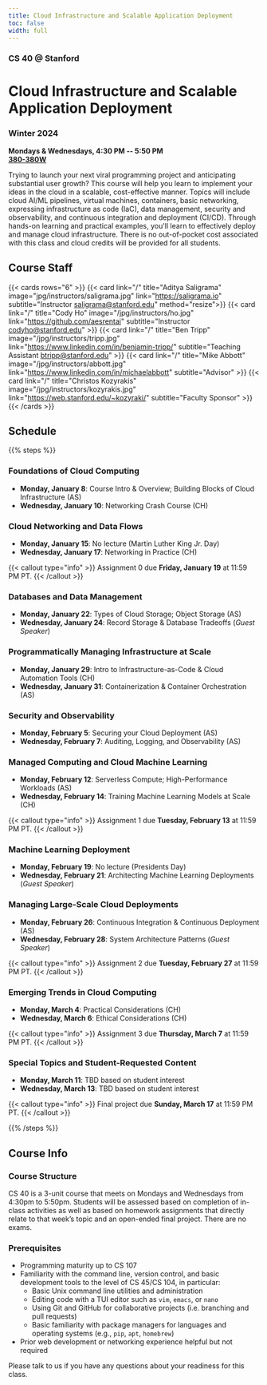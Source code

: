```yaml
---
title: Cloud Infrastructure and Scalable Application Deployment
toc: false
width: full
---
```


### CS 40 @ Stanford

# Cloud Infrastructure and Scalable Application Deployment

### Winter 2024

**Mondays & Wednesdays, 4:30 PM -- 5:50 PM** \
**[380-380W](https://campus-map.stanford.edu/?srch=380-380W)**

Trying to launch your next viral programming project and anticipating substantial user growth? This course will help you learn to implement your ideas in the cloud in a scalable, cost-effective manner. Topics will include cloud AI/ML pipelines, virtual machines, containers, basic networking, expressing infrastructure as code (IaC), data management, security and observability, and continuous integration and deployment (CI/CD). Through hands-on learning and practical examples, you'll learn to effectively deploy and manage cloud infrastructure. There is no out-of-pocket cost associated with this class and cloud credits will be provided for all students.

## Course Staff

{{< cards rows="6" >}}
  {{< card link="/" title="Aditya Saligrama" image="jpg/instructors/saligrama.jpg" link="https://saligrama.io" subtitle="Instructor&#10;saligrama@stanford.edu" method="resize">}}
  {{< card link="/" title="Cody Ho" image="/jpg/instructors/ho.jpg" link="https://github.com/aesrentai" subtitle="Instructor&#10;codyho@stanford.edu" >}}
  {{< card link="/" title="Ben Tripp" image="/jpg/instructors/tripp.jpg" link="https://www.linkedin.com/in/benjamin-tripp/" subtitle="Teaching Assistant&#10;btripp@stanford.edu" >}}
  {{< card link="/" title="Mike Abbott" image="/jpg/instructors/abbott.jpg" link="https://www.linkedin.com/in/michaelabbott" subtitle="Advisor" >}}
  {{< card link="/" title="Christos Kozyrakis" image="/jpg/instructors/kozyrakis.jpg" link="https://web.stanford.edu/~kozyraki/" subtitle="Faculty Sponsor" >}}
{{< /cards >}}

## Schedule

{{% steps %}}

### Foundations of Cloud Computing

* **Monday, January 8**: Course Intro & Overview; Building Blocks of Cloud Infrastructure (AS)
* **Wednesday, January 10**: Networking Crash Course (CH)

### Cloud Networking and Data Flows

* **Monday, January 15**: No lecture (Martin Luther King Jr. Day)
* **Wednesday, January 17**: Networking in Practice (CH)

{{< callout type="info" >}}
  Assignment 0 due **Friday, January 19** at 11:59 PM PT.
{{< /callout >}}

### Databases and Data Management 

* **Monday, January 22**: Types of Cloud Storage; Object Storage (AS)
* **Wednesday, January 24**: Record Storage & Database Tradeoffs (*Guest Speaker*)

### Programmatically Managing Infrastructure at Scale

* **Monday, January 29**: Intro to Infrastructure-as-Code & Cloud Automation Tools (CH)
* **Wednesday, January 31**: Containerization & Container Orchestration (AS)

### Security and Observability

* **Monday, February 5**: Securing your Cloud Deployment (AS)
* **Wednesday, February 7**: Auditing, Logging, and Observability (AS)

### Managed Computing and Cloud Machine Learning

* **Monday, February 12**: Serverless Compute; High-Performance Workloads (AS)
* **Wednesday, February 14**: Training Machine Learning Models at Scale (CH)

{{< callout type="info" >}}
  Assignment 1 due **Tuesday, February 13** at 11:59 PM PT.
{{< /callout >}}

### Machine Learning Deployment

* **Monday, February 19**: No lecture (Presidents Day)
* **Wednesday, February 21**: Architecting Machine Learning Deployments (*Guest Speaker*)

### Managing Large-Scale Cloud Deployments

* **Monday, February 26**: Continuous Integration & Continuous Deployment (AS)
* **Wednesday, February 28**: System Architecture Patterns (*Guest Speaker*)

{{< callout type="info" >}}
  Assignment 2 due **Tuesday, February 27** at 11:59 PM PT.
{{< /callout >}}

### Emerging Trends in Cloud Computing

* **Monday, March 4**: Practical Considerations (CH)
* **Wednesday, March 6**: Ethical Considerations (CH)

{{< callout type="info" >}}
  Assignment 3 due **Thursday, March 7** at 11:59 PM PT.
{{< /callout >}}

### Special Topics and Student-Requested Content

* **Monday, March 11**: TBD based on student interest
* **Wednesday, March 13**: TBD based on student interest

{{< callout type="info" >}}
  Final project due **Sunday, March 17** at 11:59 PM PT.
{{< /callout >}}

{{% /steps %}}

## Course Info

### Course Structure

CS 40 is a 3-unit course that meets on Mondays and Wednesdays from 4:30pm to 5:50pm. Students will be assessed based on completion of in-class activities as well as based on homework assignments that directly relate to that week’s topic and an open-ended final project. There are no exams.

### Prerequisites

* Programming maturity up to CS 107
* Familiarity with the command line, version control, and basic development tools to the level of CS 45/CS 104, in particular:
  - Basic Unix command line utilities and administration
  - Editing code with a TUI editor such as `vim`, `emacs`, or `nano`
  - Using Git and GitHub for collaborative projects (i.e. branching and pull requests)
  - Basic familiarity with package managers for languages and operating systems (e.g., `pip`, `apt`, `homebrew`)
* Prior web development or networking experience helpful but not required

Please talk to us if you have any questions about your readiness for this class.
